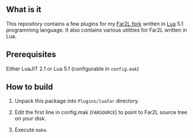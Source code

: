 ## What is it

This repository contains a few plugins
for my [Far2L fork](https://github.com/shmuz/far2l)
written in [Lua](https://www.lua.org/) 5.1 programming language.
It also contains various utilities for Far2L written in Lua.

## Prerequisites

Either LuaJIT 2.1 or Lua 5.1 (configurable in `config.mak`)

## How to build

1. Unpack this package into `Plugins/luafar` directory.

2. Edit the first line in config.mak (`FARSOURCE`)
   to point to Far2L source tree on your disk.

3. Execute `make`.
